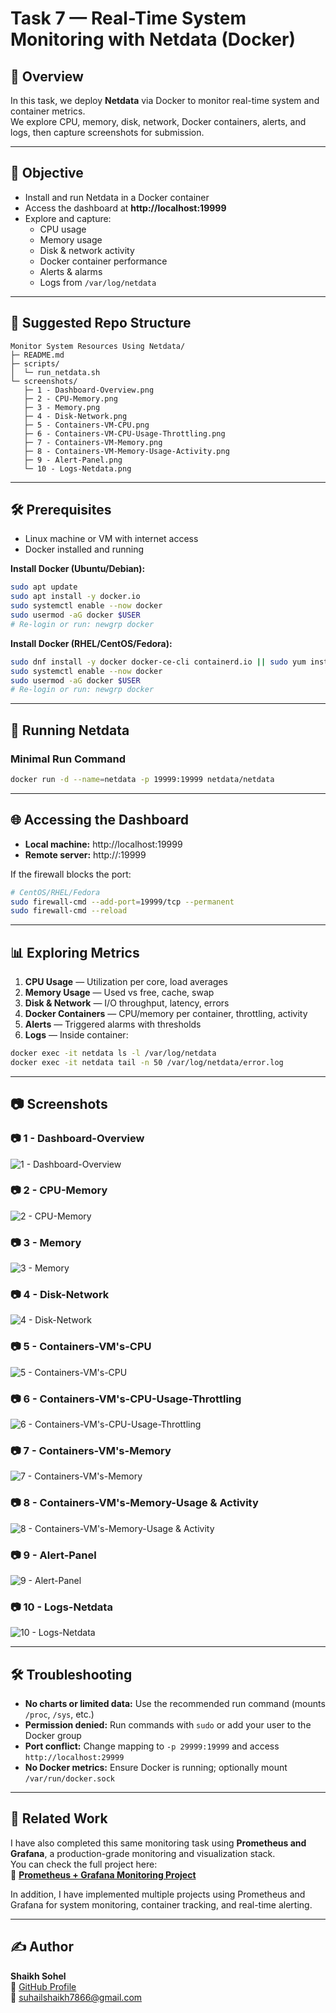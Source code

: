 # Task 7 — Real-Time System Monitoring with Netdata (Docker)

## 📌 Overview
In this task, we deploy **Netdata** via Docker to monitor real-time system and container metrics.  
We explore CPU, memory, disk, network, Docker containers, alerts, and logs, then capture screenshots for submission.

---

## 🎯 Objective
- Install and run Netdata in a Docker container  
- Access the dashboard at **http://localhost:19999**  
- Explore and capture:
  - CPU usage
  - Memory usage
  - Disk & network activity
  - Docker container performance
  - Alerts & alarms
  - Logs from `/var/log/netdata`  

---

## 📂 Suggested Repo Structure
```
Monitor System Resources Using Netdata/
├─ README.md
├─ scripts/
│  └─ run_netdata.sh
└─ screenshots/
   ├─ 1 - Dashboard-Overview.png
   ├─ 2 - CPU-Memory.png
   ├─ 3 - Memory.png
   ├─ 4 - Disk-Network.png
   ├─ 5 - Containers-VM-CPU.png
   ├─ 6 - Containers-VM-CPU-Usage-Throttling.png
   ├─ 7 - Containers-VM-Memory.png
   ├─ 8 - Containers-VM-Memory-Usage-Activity.png
   ├─ 9 - Alert-Panel.png
   └─ 10 - Logs-Netdata.png
```

---

## 🛠️ Prerequisites
- Linux machine or VM with internet access  
- Docker installed and running

**Install Docker (Ubuntu/Debian):**
```bash
sudo apt update
sudo apt install -y docker.io
sudo systemctl enable --now docker
sudo usermod -aG docker $USER
# Re-login or run: newgrp docker
```

**Install Docker (RHEL/CentOS/Fedora):**
```bash
sudo dnf install -y docker docker-ce-cli containerd.io || sudo yum install -y docker
sudo systemctl enable --now docker
sudo usermod -aG docker $USER
# Re-login or run: newgrp docker
```

---

## 🚀 Running Netdata

### Minimal Run Command
```bash
docker run -d --name=netdata -p 19999:19999 netdata/netdata
```

---

## 🌐 Accessing the Dashboard
- **Local machine:** http://localhost:19999  
- **Remote server:** http://<server-ip>:19999

If the firewall blocks the port:
```bash
# CentOS/RHEL/Fedora
sudo firewall-cmd --add-port=19999/tcp --permanent
sudo firewall-cmd --reload
```

---

## 📊 Exploring Metrics
1. **CPU Usage** — Utilization per core, load averages  
2. **Memory Usage** — Used vs free, cache, swap  
3. **Disk & Network** — I/O throughput, latency, errors  
4. **Docker Containers** — CPU/memory per container, throttling, activity  
5. **Alerts** — Triggered alarms with thresholds  
6. **Logs** — Inside container:
```bash
docker exec -it netdata ls -l /var/log/netdata
docker exec -it netdata tail -n 50 /var/log/netdata/error.log
```

---

## 📷 Screenshots 

### **📷 1 - Dashboard-Overview**
![1 - Dashboard-Overview](screenshots/1%20-%20Dashboard-Overview.png)

### **📷 2 -  CPU-Memory**
![2 -  CPU-Memory](screenshots/2%20-%20%20CPU-Memory.png)

### **📷 3 -  Memory**
![3 - Memory](screenshots/3%20-%20Memory.png)

### **📷 4 - Disk-Network**
![4 - Disk-Network](screenshots/4%20-%20Disk-Network.png)

### **📷 5 - Containers-VM's-CPU**
![5 - Containers-VM's-CPU](screenshots/5%20-%20Containers-VM's-CPU.png)

### **📷 6 - Containers-VM's-CPU-Usage-Throttling**
![6 - Containers-VM's-CPU-Usage-Throttling](screenshots/6%20-%20Containers-VM's-CPU-Usage-Throttling.png)

### **📷 7 - Containers-VM's-Memory**
![7 - Containers-VM's-Memory](screenshots/7%20-%20Containers-VM's-Memory.png)

### **📷 8 - Containers-VM's-Memory-Usage & Activity**
![8 - Containers-VM's-Memory-Usage & Activity](screenshots/8%20-%20Containers-VM's-Memory-Usage%20&%20Activity.png)

### **📷 9 - Alert-Panel**
![9 - Alert-Panel](screenshots/9%20-%20Alert-Panel.png)

### **📷 10 - Logs-Netdata**
![10 - Logs-Netdata](screenshots/10%20-%20Logs-Netdata.png)



---

## 🛠️ Troubleshooting
- **No charts or limited data:** Use the recommended run command (mounts `/proc`, `/sys`, etc.)  
- **Permission denied:** Run commands with `sudo` or add your user to the Docker group  
- **Port conflict:** Change mapping to `-p 29999:19999` and access `http://localhost:29999`  
- **No Docker metrics:** Ensure Docker is running; optionally mount `/var/run/docker.sock`

---

## 🔗 Related Work
I have also completed this same monitoring task using **Prometheus and Grafana**, a production-grade monitoring and visualization stack.  
You can check the full project here:  
📎 **[Prometheus + Grafana Monitoring Project](https://github.com/Sohel9146/Task-7-Promethious-Grafana-Monitoring.git)**

In addition, I have implemented multiple projects using Prometheus and Grafana for system monitoring, container tracking, and real-time alerting.

---
## ✍️ Author

**Shaikh Sohel**   
🔗 [GitHub Profile](https://github.com/Sohel9146)  
📧 suhailshaikh7866@gmail.com 





